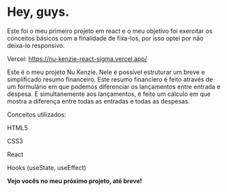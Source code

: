 <h1>Hey, guys.</h1>
Este foi o meu primeiro projeto em react e o meu objetivo foi exercitar os conceitos básicos com a finalidade de fixa-los, por isso optei por não deixa-lo responsivo.

Vercel: https://nu-kenzie-react-sigma.vercel.app/

<p>Este é o meu projeto Nu Kenzie. Nele é possível estruturar um breve e simplificado resumo financeiro. Este resumo financiero é feito através de um formulário em que podemos diferenciar os lançamentos entre entrada e despesa. E simultanemente aos lançamentos, é feito um cálculo em que mostra a diferença entre todas as entradas e todas as despesas.
</p>

<div>
Conceitos utilizados:

<p>HTML5</p> 
<p>CSS3</p>
<p>React</p>
<p>Hooks (useState, useEffect)</p>
<b>Vejo vocês no meu próximo projeto, até breve!</b>
